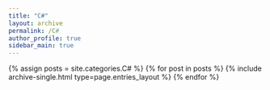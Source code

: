 ```yaml
---
title: "C#"
layout: archive
permalink: /C#
author_profile: true
sidebar_main: true
---
```



{% assign posts = site.categories.C# %}
{% for post in posts %} {% include archive-single.html type=page.entries_layout %} {% endfor %}